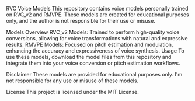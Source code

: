 RVC Voice Models
This repository contains voice models personally trained on RVC_v2 and RMVPE. These models are created for educational purposes only, and the author is not responsible for their use or misuse.

Models Overview
RVC_v2 Models: Trained to perform high-quality voice conversions, allowing for voice transformations with natural and expressive results.
RMVPE Models: Focused on pitch estimation and modulation, enhancing the accuracy and expressiveness of voice synthesis.
Usage
To use these models, download the model files from this repository and integrate them into your voice conversion or pitch estimation workflows.

Disclaimer
These models are provided for educational purposes only. I'm not responsible for any use or misuse of these models.

License
This project is licensed under the MIT License.

